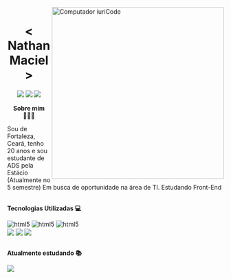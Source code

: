 <img src="https://raw.githubusercontent.com/MicaelliMedeiros/micaellimedeiros/master/image/computer-illustration.png" min-width="400px" max-width="400px" width="400px" align="right" alt="Computador iuriCode">

<h1 align="center"><  Nathan Maciel ></h1>
  <p align="center">
  <a href="mailto:nathanmacielviana123456@gmail.com" alt="Gmail">
  <img src="https://img.shields.io/badge/Gmail-D14836?style=for-the-badge&logo=gmail&logoColor=white"link=mailto:nathanmacielviana123456@gmail.com" /></a>

  
  <a href="https://web.whatsapp.com/send?phone=85988167997" alt="WhatsApp">
  <img src="https://img.shields.io/badge/WhatsApp-25D366?style=for-the-badge&logo=whatsapp&logoColor=white"link="https://web.whatsapp.com/send?phone=85988167997"/></a>

  <a href="https://portfolionathanmaciel.vercel.app/">
  <img src="https://img.shields.io/badge/Portfolio-%23000000.svg?style=for-the-badge&logo=firefox&logoColor=#FF7139"></a>
  
<p align="center"> <strong>Sobre mim 👨🏻‍💻</strong> </p>
<p align="left"> 
  Sou de Fortaleza, Ceará, tenho 20 anos e sou estudante de ADS pela Estácio (Atualmente no 5 semestre)
  Em busca de oportunidade na área de TI. Estudando Front-End<br><br>
</p>

<p align="left"><strong>Tecnologias Utilizadas 💻</strong></p>
<p align="left">

<img aling="center" alt="html5" src="https://img.shields.io/badge/HTML5-E34F26?style=for-the-badge&logo=html5&logoColor=white">
<img aling="center" alt="html5" src="https://img.shields.io/badge/CSS3-1572B6?style=for-the-badge&logo=css3&logoColor=white">
<img aling="center" alt="html5" src="https://img.shields.io/badge/JavaScript-F7DF1E?style=for-the-badge&logo=javascript&logoColor=black">
<br>
<img align="center" src="https://img.shields.io/badge/react-%2320232a.svg?style=for-the-badge&logo=react&logoColor=%2361DAFB">
<img align="center" src="https://img.shields.io/badge/VS%20%20Code-0078d7.svg?style=for-the-badge&logo=visual-studio-code&logoColor=white">
<img align="center" src="https://img.shields.io/badge/markdown-%23000000.svg?style=for-the-badge&logo=markdown&logoColor=white">
<br><br>
</p>

<p align="left"><strong>Atualmente estudando 📚</strong></p>
<p align="left">
<img align="center" src="https://img.shields.io/badge/react-%2320232a.svg?style=for-the-badge&logo=react&logoColor=%2361DAFB">
</p>
